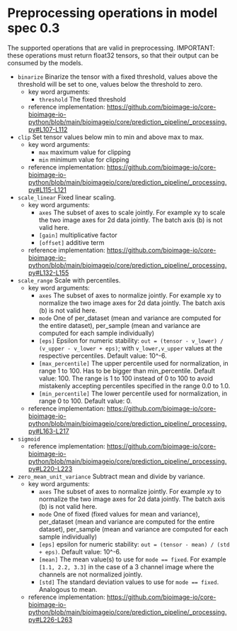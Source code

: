 # Preprocessing operations in model spec 0.3
The supported operations that are valid in preprocessing. IMPORTANT: these operations must return float32 tensors, so that their output can be consumed by the models.
- `binarize` Binarize the tensor with a fixed threshold, values above the threshold will be set to one, values below the threshold to zero.
  - key word arguments:
    - `threshold` The fixed threshold
  - reference implementation: https://github.com/bioimage-io/core-bioimage-io-python/blob/main/bioimageio/core/prediction_pipeline/_processing.py#L107-L112
- `clip` Set tensor values below min to min and above max to max.
  - key word arguments:
    - `max` maximum value for clipping
    - `min` minimum value for clipping
  - reference implementation: https://github.com/bioimage-io/core-bioimage-io-python/blob/main/bioimageio/core/prediction_pipeline/_processing.py#L115-L121
- `scale_linear` Fixed linear scaling.
  - key word arguments:
    - `axes` The subset of axes to scale jointly. For example xy to scale the two image axes for 2d data jointly. The batch axis (b) is not valid here.
    - `[gain]` multiplicative factor
    - `[offset]` additive term
  - reference implementation: https://github.com/bioimage-io/core-bioimage-io-python/blob/main/bioimageio/core/prediction_pipeline/_processing.py#L132-L155
- `scale_range` Scale with percentiles.
  - key word arguments:
    - `axes` The subset of axes to normalize jointly. For example xy to normalize the two image axes for 2d data jointly. The batch axis (b) is not valid here.
    - `mode` One of per_dataset (mean and variance are computed for the entire dataset), per_sample (mean and variance are computed for each sample individually)
    - `[eps]` Epsilon for numeric stability: `out = (tensor - v_lower) / (v_upper - v_lower + eps)`; with `v_lower,v_upper` values at the respective percentiles. Default value: 10^-6.
    - `[max_percentile]` The upper percentile used for normalization, in range 1 to 100. Has to be bigger than min_percentile. Default value: 100. The range is 1 to 100 instead of 0 to 100 to avoid mistakenly accepting percentiles specified in the range 0.0 to 1.0.
    - `[min_percentile]` The lower percentile used for normalization, in range 0 to 100. Default value: 0.
  - reference implementation: https://github.com/bioimage-io/core-bioimage-io-python/blob/main/bioimageio/core/prediction_pipeline/_processing.py#L163-L217
- `sigmoid` 
  - reference implementation: https://github.com/bioimage-io/core-bioimage-io-python/blob/main/bioimageio/core/prediction_pipeline/_processing.py#L220-L223
- `zero_mean_unit_variance` Subtract mean and divide by variance.
  - key word arguments:
    - `axes` The subset of axes to normalize jointly. For example xy to normalize the two image axes for 2d data jointly. The batch axis (b) is not valid here.
    - `mode` One of fixed (fixed values for mean and variance), per_dataset (mean and variance are computed for the entire dataset), per_sample (mean and variance are computed for each sample individually)
    - `[eps]` epsilon for numeric stability: `out = (tensor - mean) / (std + eps)`. Default value: 10^-6.
    - `[mean]` The mean value(s) to use for `mode == fixed`. For example `[1.1, 2.2, 3.3]` in the case of a 3 channel image where the channels are not normalized jointly.
    - `[std]` The standard deviation values to use for `mode == fixed`. Analogous to mean.
  - reference implementation: https://github.com/bioimage-io/core-bioimage-io-python/blob/main/bioimageio/core/prediction_pipeline/_processing.py#L226-L263
